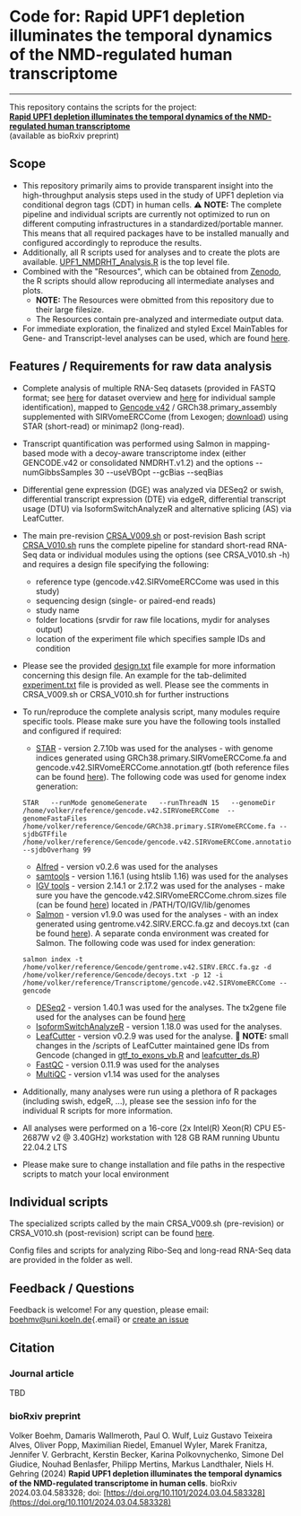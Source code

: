 # Code for: Rapid UPF1 depletion illuminates the temporal dynamics of the NMD-regulated human transcriptome

------------------------------------------------------------------------

This repository contains the scripts for the project: <br/> [**Rapid UPF1 depletion illuminates the temporal dynamics of the NMD-regulated human transcriptome**](https://doi.org/10.1101/2024.03.04.583328) <br/> (available as bioRxiv preprint)

## Scope

-   This repository primarily aims to provide transparent insight into the high-throughput analysis steps used in the study of UPF1 depletion via conditional degron tags (CDT) in human cells. :warning: **NOTE:** The complete pipeline and individual scripts are currently not optimized to run on different computing infrastructures in a standardized/portable manner. This means that all required packages have to be installed manually and configured accordingly to reproduce the results.
-   Additionally, all R scripts used for analyses and to create the plots are available. [UPF1_NMDRHT_Analysis.R](https://github.com/boehmv/2025_UPF1_NMDRHT/blob/main/UPF1_NMDRHT_Analysis.R) is the top level file. 
-   Combined with the "Resources", which can be obtained from [Zenodo](https://doi.org/10.5281/zenodo.15047819), the R scripts should allow reproducing all intermediate analyses and plots.
    -    **NOTE:** The Resources were obmitted from this repository due to their large filesize.
    -    The Resources contain pre-analyzed and intermediate output data.
-   For immediate exploration, the finalized and styled Excel MainTables for Gene- and Transcript-level analyses can be used, which are found [here](https://github.com/boehmv/2025_UPF1_NMDRHT/blob/main/Tables).

## Features / Requirements for raw data analysis

-   Complete analysis of multiple RNA-Seq datasets (provided in FASTQ format; see [here](https://github.com/boehmv/2025_UPF1_NMDRHT/blob/main/Analyses/Metadata/UPF1_NMDRHT_datasets_forGitHub.csv) for dataset overview and [here](https://github.com/boehmv/2025_UPF1_NMDRHT/blob/main/Analyses/Metadata/UPF1_NMDRHT_datasets_experiments_forGitHub.csv) for individual sample identification), mapped to [Gencode v42](https://www.gencodegenes.org/human/release_42.html) / GRCh38.primary_assembly supplemented with SIRVomeERCCome (from Lexogen; [download](https://www.lexogen.com/wp-content/uploads/2018/08/SIRV_Set3_Sequences_170612a-ZIP.zip)) using STAR (short-read) or minimap2 (long-read).

-   Transcript quantification was performed using Salmon in mapping-based mode with a decoy-aware transcriptome index (either GENCODE.v42 or consolidated NMDRHT.v1.2) and the options --numGibbsSamples 30 --useVBOpt --gcBias --seqBias

-   Differential gene expression (DGE) was analyzed via DESeq2 or swish, differential transcript expression (DTE) via edgeR, differential transcript usage (DTU) via IsoformSwitchAnalyzeR and alternative splicing (AS) via LeafCutter.

-   The main pre-revision [CRSA_V009.sh](https://github.com/boehmv/2025_UPF1_NMDRHT/blob/main/Analyses/CRSA_V009.sh) or post-revision Bash script [CRSA_V010.sh](https://github.com/boehmv/2025_UPF1_NMDRHT/blob/main/Analyses/CRSA_V010.sh) runs the complete pipeline for standard short-read RNA-Seq data or individual modules using the options (see CRSA_V010.sh -h) and requires a design file specifying the following:

    -   reference type (gencode.v42.SIRVomeERCCome was used in this study)
    -   sequencing design (single- or paired-end reads)
    -   study name
    -   folder locations (srvdir for raw file locations, mydir for analyses output)
    -   location of the experiment file which specifies sample IDs and condition

-   Please see the provided [design.txt](https://github.com/boehmv/2025_UPF1_NMDRHT/blob/main/Analyses/Example/design.txt) file example for more information concerning this design file. An example for the tab-delimited [experiment.txt](https://github.com/boehmv/2025_UPF1_NMDRHT/blob/main/Analyses/Example/experiment.txt) file is provided as well. Please see the comments in CRSA_V009.sh or CRSA_V010.sh for further instructions

-   To run/reproduce the complete analysis script, many modules require specific tools. Please make sure you have the following tools installed and configured if required:

    -   [STAR](https://github.com/alexdobin/STAR) - version 2.7.10b was used for the analyses - with genome indices generated using GRCh38.primary.SIRVomeERCCome.fa and gencode.v42.SIRVomeERCCome.annotation.gtf (both reference files can be found [here](https://uni-koeln.sciebo.de/s/RFID1U3YYBZmkkE)). The following code was used for genome index generation:

    ```         
    STAR   --runMode genomeGenerate   --runThreadN 15   --genomeDir /home/volker/reference/gencode.v42.SIRVomeERCCome  --genomeFastaFiles /home/volker/reference/Gencode/GRCh38.primary.SIRVomeERCCome.fa --sjdbGTFfile /home/volker/reference/Gencode/gencode.v42.SIRVomeERCCome.annotation.gtf   --sjdbOverhang 99
    ```

    -   [Alfred](https://github.com/tobiasrausch/alfred) - version v0.2.6 was used for the analyses
    -   [samtools](http://www.htslib.org/) - version 1.16.1 (using htslib 1.16) was used for the analyses
    -   [IGV tools](http://software.broadinstitute.org/software/igv/download) - version 2.14.1 or 2.17.2 was used for the analyses - make sure you have the gencode.v42.SIRVomeERCCome.chrom.sizes file (can be found [here](https://uni-koeln.sciebo.de/s/RFID1U3YYBZmkkE)) located in /PATH/TO/IGV/lib/genomes
    -   [Salmon](https://github.com/COMBINE-lab/salmon) - version v1.9.0 was used for the analyses - with an index generated using gentrome.v42.SIRV.ERCC.fa.gz and decoys.txt (can be found [here](https://uni-koeln.sciebo.de/s/RFID1U3YYBZmkkE)). A separate conda environment was created for Salmon. The following code was used for index generation:

    ```         
    salmon index -t /home/volker/reference/Gencode/gentrome.v42.SIRV.ERCC.fa.gz -d /home/volker/reference/Gencode/decoys.txt -p 12 -i /home/volker/reference/Transcriptome/gencode.v42.SIRVomeERCCome --gencode
    ```

    -   [DESeq2](https://github.com/mikelove/DESeq2) - version 1.40.1 was used for the analyses. The tx2gene file used for the analyses can be found [here](https://uni-koeln.sciebo.de/s/RFID1U3YYBZmkkE)
    -   [IsoformSwitchAnalyzeR](https://github.com/kvittingseerup/IsoformSwitchAnalyzeR) - version 1.18.0 was used for the analyses.
    -   [LeafCutter](https://github.com/davidaknowles/leafcutter) - version v0.2.9 was used for the analyse. :memo: **NOTE:** small changes in the /scripts of LeafCutter maintained gene IDs from Gencode (changed in [gtf_to_exons_vb.R](https://github.com/boehmv/2025_UPF1_NMDRHT/blob/main/Analyses/LeafCutter/scripts/gtf_to_exons.R) and [leafcutter_ds.R](https://github.com/boehmv/2025_UPF1_NMDRHT/blob/main/Analyses/LeafCutter/scripts/leafcutter_ds.R))
    -   [FastQC](https://github.com/s-andrews/FastQC) - version 0.11.9 was used for the analyses
    -   [MultiQC](https://github.com/ewels/MultiQC) - version v1.14 was used for the analyses

-   Additionally, many analyses were run using a plethora of R packages (including swish, edgeR, ...), please see the session info for the individual R scripts for more information.

-   All analyses were performed on a 16-core (2x Intel(R) Xeon(R) CPU E5-2687W v2 \@ 3.40GHz) workstation with 128 GB RAM running Ubuntu 22.04.2 LTS

-   Please make sure to change installation and file paths in the respective scripts to match your local environment

## Individual scripts

The specialized scripts called by the main CRSA_V009.sh (pre-revision) or CRSA_V010.sh (post-revision) script can be found [here](https://github.com/boehmv/2025_UPF1_NMDRHT/tree/main/Analyses). 

Config files and scripts for analyzing Ribo-Seq and long-read RNA-Seq data are provided in the folder as well.

## Feedback / Questions

Feedback is welcome! For any question, please email: [boehmv\@uni.koeln.de](mailto:boehmv@uni.koeln.de){.email} or [create an issue](https://github.com/boehmv/2025_UPF1_NMDRHT/issues)

## Citation

### Journal article

TBD

### bioRxiv preprint

Volker Boehm, Damaris Wallmeroth, Paul O. Wulf, Luiz Gustavo Teixeira Alves, Oliver Popp, Maximilian Riedel, Emanuel Wyler, Marek Franitza, Jennifer V. Gerbracht, Kerstin Becker, Karina Polkovnychenko, Simone Del Giudice, Nouhad Benlasfer, Philipp Mertins, Markus Landthaler, Niels H. Gehring (2024) **Rapid UPF1 depletion illuminates the temporal dynamics of the NMD-regulated transcriptome in human cells**. bioRxiv 2024.03.04.583328; doi: [https://doi.org/10.1101/2024.03.04.583328](https://doi.org/10.1101/2024.03.04.583328)
